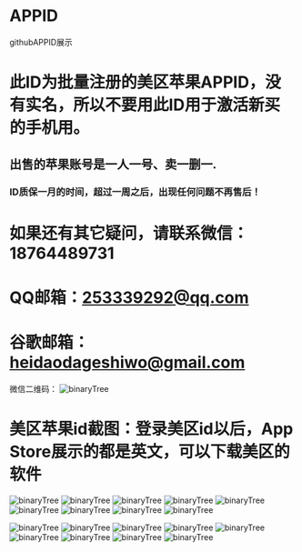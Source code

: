 # APPID
githubAPPID展示


# 此ID为批量注册的美区苹果APPID，没有实名，所以不要用此ID用于激活新买的手机用。
## 出售的苹果账号是一人一号、卖一删一.
### ID质保一月的时间，超过一周之后，出现任何问题不再售后！
# 如果还有其它疑问，请联系微信：18764489731
# QQ邮箱：253339292@qq.com 
# 谷歌邮箱： heidaodageshiwo@gmail.com



微信二维码：
![binaryTree](./image/weixin.jpg "binaryTree")

# 美区苹果id截图：登录美区id以后，App Store展示的都是英文，可以下载美区的软件

![binaryTree](./image/1.png "binaryTree")
![binaryTree](./image/2.png "binaryTree")
![binaryTree](./image/3.png "binaryTree")
![binaryTree](./image/4.png "binaryTree")
![binaryTree](./image/5.png "binaryTree")
![binaryTree](./image/6.png "binaryTree")
![binaryTree](./image/7.png "binaryTree")
![binaryTree](./image/8.png "binaryTree")
![binaryTree](./image/9.png "binaryTree")

![binaryTree](./image/10.png "binaryTree")
![binaryTree](./image/11.png "binaryTree")
![binaryTree](./image/12.png "binaryTree")
![binaryTree](./image/13.png "binaryTree")
![binaryTree](./image/14.png "binaryTree")
![binaryTree](./image/15.png "binaryTree")
![binaryTree](./image/16.png "binaryTree")
![binaryTree](./image/17.png "binaryTree")
![binaryTree](./image/18.png "binaryTree")

